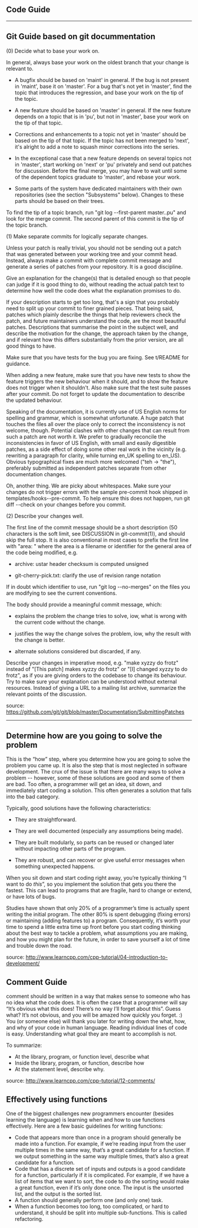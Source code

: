 
Code Guide 
--------------------------------------------------------------------------------

--------------------------------------------------------------------------------
Git Guide based on git docummentation
--------------------------------------------------------------------------------

(0) Decide what to base your work on.

In general, always base your work on the oldest branch that your
change is relevant to.

 - A bugfix should be based on 'maint' in general. If the bug is not
   present in 'maint', base it on 'master'. For a bug that's not yet
   in 'master', find the topic that introduces the regression, and
   base your work on the tip of the topic.

 - A new feature should be based on 'master' in general. If the new
   feature depends on a topic that is in 'pu', but not in 'master',
   base your work on the tip of that topic.

 - Corrections and enhancements to a topic not yet in 'master' should
   be based on the tip of that topic. If the topic has not been merged
   to 'next', it's alright to add a note to squash minor corrections
   into the series.

 - In the exceptional case that a new feature depends on several topics
   not in 'master', start working on 'next' or 'pu' privately and send
   out patches for discussion. Before the final merge, you may have to
   wait until some of the dependent topics graduate to 'master', and
   rebase your work.

 - Some parts of the system have dedicated maintainers with their own
   repositories (see the section "Subsystems" below).  Changes to
   these parts should be based on their trees.

To find the tip of a topic branch, run "git log --first-parent
master..pu" and look for the merge commit. The second parent of this
commit is the tip of the topic branch.

(1) Make separate commits for logically separate changes.

Unless your patch is really trivial, you should not be sending
out a patch that was generated between your working tree and
your commit head.  Instead, always make a commit with complete
commit message and generate a series of patches from your
repository.  It is a good discipline.

Give an explanation for the change(s) that is detailed enough so
that people can judge if it is good thing to do, without reading
the actual patch text to determine how well the code does what
the explanation promises to do.

If your description starts to get too long, that's a sign that you
probably need to split up your commit to finer grained pieces.
That being said, patches which plainly describe the things that
help reviewers check the patch, and future maintainers understand
the code, are the most beautiful patches.  Descriptions that summarise
the point in the subject well, and describe the motivation for the
change, the approach taken by the change, and if relevant how this
differs substantially from the prior version, are all good things
to have.

Make sure that you have tests for the bug you are fixing.  See
t/README for guidance.

When adding a new feature, make sure that you have new tests to show
the feature triggers the new behaviour when it should, and to show the
feature does not trigger when it shouldn't.  Also make sure that the
test suite passes after your commit.  Do not forget to update the
documentation to describe the updated behaviour.

Speaking of the documentation, it is currently use of US English 
norms for spelling and grammar, which is somewhat
unfortunate.  A huge patch that touches the files all over the place
only to correct the inconsistency is not welcome, though.  Potential
clashes with other changes that can result from such a patch are not
worth it.  We prefer to gradually reconcile the inconsistencies in
favor of US English, with small and easily digestible patches, as a
side effect of doing some other real work in the vicinity (e.g.
rewriting a paragraph for clarity, while turning en_UK spelling to
en_US).  Obvious typographical fixes are much more welcomed ("teh ->
"the"), preferably submitted as independent patches separate from
other documentation changes.

Oh, another thing.  We are picky about whitespaces.  Make sure your
changes do not trigger errors with the sample pre-commit hook shipped
in templates/hooks--pre-commit.  To help ensure this does not happen,
run git diff --check on your changes before you commit.


(2) Describe your changes well.

The first line of the commit message should be a short description (50
characters is the soft limit, see DISCUSSION in git-commit(1)), and
should skip the full stop.  It is also conventional in most cases to
prefix the first line with "area: " where the area is a filename or
identifier for the general area of the code being modified, e.g.

 - archive: ustar header checksum is computed unsigned

 - git-cherry-pick.txt: clarify the use of revision range notation

If in doubt which identifier to use, run "git log --no-merges" on the
files you are modifying to see the current conventions.

The body should provide a meaningful commit message, which:

 - explains the problem the change tries to solve, iow, what is wrong with the
   current code without the change.

 - justifies the way the change solves the problem, iow, why the result with the
   change is better.

 - alternate solutions considered but discarded, if any.

Describe your changes in imperative mood, e.g. "make xyzzy do frotz"
instead of "[This patch] makes xyzzy do frotz" or "[I] changed xyzzy
to do frotz", as if you are giving orders to the codebase to change
its behaviour.  Try to make sure your explanation can be understood
without external resources. Instead of giving a URL to a mailing list
archive, summarize the relevant points of the discussion.

source: https://github.com/git/git/blob/master/Documentation/SubmittingPatches

--------------------------------------------------------------------------------

Determine how are you going to solve the problem
--------------------------------------------------------------------------------

This is the “how” step, where you determine how you are going to solve the
problem you came up. It is also the step that is most neglected in software
development. The crux of the issue is that there are many ways to solve a
problem -- however, some of these solutions are good and some of them are bad.
Too often, a programmer will get an idea, sit down, and immediately start coding
a solution. This often generates a solution that falls into the bad category.

Typically, good solutions have the following characteristics:

 - They are straightforward.

 - They are well documented (especially any assumptions being made).

 - They are built modularly, so parts can be reused or changed later without
   impacting other parts of the program.

 - They are robust, and can recover or give useful error messages when something
   unexpected happens.

When you sit down and start coding right away, you’re typically thinking “I want
to do _this_”, so you implement the solution that gets you there the fastest.
This can lead to programs that are fragile, hard to change or extend, or have
lots of bugs.

Studies have shown that only 20% of a programmer’s time is actually spent
writing the initial program. The other 80% is spent debugging (fixing errors) or
maintaining (adding features to) a program. Consequently, it’s worth your time
to spend a little extra time up front before you start coding thinking about the
best way to tackle a problem, what assumptions you are making, and how you might
plan for the future, in order to save yourself a lot of time and trouble down
the road.

source: http://www.learncpp.com/cpp-tutorial/04-introduction-to-development/

Comment Guide
--------------------------------------------------------------------------------
comment should be written in a way that makes sense to someone who has no idea
what the code does. It is often the case that a programmer will say “It’s
obvious what this does! There’s no way I’ll forget about this”. Guess what? It’s
not obvious, and you will be amazed how quickly you forget. :) You (or someone
else) will thank you later for writing down the what, how, and why of your code
in human language. Reading individual lines of code is easy. Understanding what
goal they are meant to accomplish is not.

To summarize:
 - At the library, program, or function level, describe what
 - Inside the library, program, or function, describe how
 - At the statement level, describe why.

source: http://www.learncpp.com/cpp-tutorial/12-comments/

Effectively using functions
--------------------------------------------------------------------------------

One of the biggest challenges new programmers encounter (besides learning the
language) is learning when and how to use functions effectively. Here are a few
basic guidelines for writing functions:

 - Code that appears more than once in a program should generally be made into a
   function. For example, if we’re reading input from the user multiple times in
   the same way, that’s a great candidate for a function. If we output something
   in the same way multiple times, that’s also a great candidate for a function.
 - Code that has a discrete set of inputs and outputs is a good candidate for a
   function, particularly if it is complicated. For example, if we have a list
   of items that we want to sort, the code to do the sorting would make a great
   function, even if it’s only done once. The input is the unsorted list, and
   the output is the sorted list.
 - A function should generally perform one (and only one) task.
 - When a function becomes too long, too complicated, or hard to understand, it
   should be split into multiple sub-functions. This is called refactoring.


